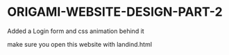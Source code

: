 # ORIGAMI-WEBSITE-DESIGN-PART-2

Added a Login form and css animation behind it

make sure you open this website with landind.html
